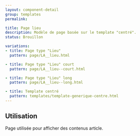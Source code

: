 ```yaml
---
layout: component-detail
group: templates
permalink:

title: Page lieu
description: Modèle de page basée sur le template "centré".
status: Brouillon

variations:
- title: Page type "Lieu"
  pattern: page/LA__lieu.html

- title: Page type "Lieu" court
  pattern: page/LA__lieu--court.html

- title: Page type "Lieu" long
  pattern: page/LA__lieu--long.html

- title: Template centré
  pattern: templates/template-generique-centre.html
---
```

## Utilisation

Page utilisée pour afficher des contenus article.
